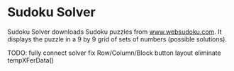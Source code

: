 #  Sudoku Solver

Sudoku Solver downloads Sudoku puzzles from www.websudoku.com.  It displays the puzzle in a 9 by 9 grid of sets of numbers (possible solutions).

TODO:
        fully connect solver
        fix Row/Column/Block button layout
        eliminate tempXFerData()

